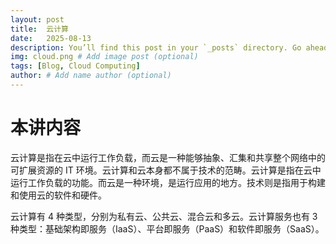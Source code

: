 ```yaml
---
layout: post
title:  云计算
date:   2025-08-13
description: You’ll find this post in your `_posts` directory. Go ahead and edit it and re-build the site to see your changes. # Add post description (optional)
img: cloud.png # Add image post (optional)
tags: [Blog, Cloud Computing]
author: # Add name author (optional)
---
```

# 本讲内容

云计算是指在云中运行工作负载，而云是一种能够抽象、汇集和共享整个网络中的可扩展资源的 IT 环境。云计算和云本身都不属于技术的范畴。云计算是指在云中运行工作负载的功能。而云是一种环境，是运行应用的地方。技术则是指用于构建和使用云的软件和硬件。

云计算有 4 种类型，分别为私有云、公共云、混合云和多云。云计算服务也有 3 种类型：基础架构即服务（IaaS）、平台即服务（PaaS）和软件即服务（SaaS）。